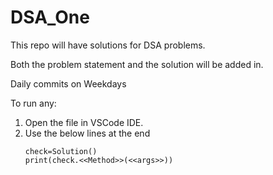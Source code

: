# DSA_One
This repo will have solutions for DSA problems.

Both the problem statement and the solution will be added in.

Daily commits on Weekdays

To run any:
1. Open the file in VSCode IDE.
2. Use the below lines at the end
    ```
    check=Solution()
    print(check.<<Method>>(<<args>>))
    ```